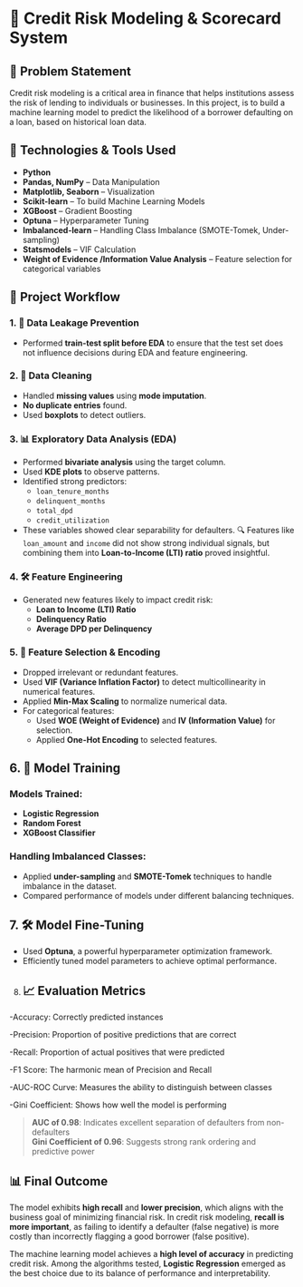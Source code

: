 # 🏦 Credit Risk Modeling & Scorecard System

## 📌 Problem Statement

Credit risk modeling is a critical area in finance that helps institutions assess the risk of lending to individuals or businesses. In this project, is to build a machine learning model to predict the likelihood of a borrower defaulting on a loan, based on historical loan data.

## 🧰 Technologies & Tools Used

- **Python**
- **Pandas, NumPy** – Data Manipulation
- **Matplotlib, Seaborn** – Visualization
- **Scikit-learn** –  To build Machine Learning Models
- **XGBoost** – Gradient Boosting 
- **Optuna** – Hyperparameter Tuning
- **Imbalanced-learn** – Handling Class Imbalance (SMOTE-Tomek, Under-sampling)
- **Statsmodels** – VIF Calculation
- **Weight of Evidence /Information Value  Analysis** – Feature selection for categorical variables

## 🧪 Project Workflow

### 1. 🧼 Data Leakage Prevention
- Performed **train-test split before EDA** to ensure that the test set does not influence decisions during EDA and feature engineering.

### 2. 🧹 Data Cleaning
- Handled **missing values** using **mode imputation**.
- **No duplicate entries** found.
- Used **boxplots** to detect outliers.

### 3. 📊 Exploratory Data Analysis (EDA)
- Performed **bivariate analysis** using the target column.
- Used **KDE plots** to observe patterns.
- Identified strong predictors:
  - `loan_tenure_months`
  - `delinquent_months`
  - `total_dpd`
  - `credit_utilization`
- These variables showed clear separability for defaulters.
🔍 Features like `loan_amount` and `income` did not show strong individual signals, but combining them into **Loan-to-Income (LTI) ratio** proved insightful.

### 4. 🛠️ Feature Engineering
- Generated new features likely to impact credit risk:
  - **Loan to Income (LTI) Ratio**
  - **Delinquency Ratio**
  - **Average DPD per Delinquency**

### 5. 🎯 Feature Selection & Encoding
- Dropped irrelevant or redundant features.
- Used **VIF (Variance Inflation Factor)** to detect multicollinearity in numerical features.
- Applied **Min-Max Scaling** to normalize numerical data.
- For categorical features:
  - Used **WOE (Weight of Evidence)** and **IV (Information Value)** for selection.
  - Applied **One-Hot Encoding** to selected features.
 
## 6. 🤖 Model Training

### Models Trained:
- **Logistic Regression**
- **Random Forest**
- **XGBoost Classifier**

### Handling Imbalanced Classes:
- Applied **under-sampling** and **SMOTE-Tomek** techniques to handle imbalance in the dataset.
- Compared performance of models under different balancing techniques.


## 7. 🛠️ Model Fine-Tuning

- Used **Optuna**, a powerful hyperparameter optimization framework.
- Efficiently tuned model parameters to achieve optimal performance.

8. ## 📈 Evaluation Metrics

-Accuracy: Correctly predicted instances

-Precision: Proportion of positive predictions that are correct

-Recall: Proportion of actual positives that were predicted

-F1 Score: The harmonic mean of Precision and Recall

-AUC-ROC Curve: Measures the ability to distinguish between classes

-Gini Coefficient: Shows how well the model is performing 

> **AUC of 0.98**: Indicates excellent separation of defaulters from non-defaulters  
> **Gini Coefficient of 0.96**: Suggests strong rank ordering and predictive power

## 📊 Final Outcome
The model exhibits **high recall** and **lower precision**, which aligns with the business goal of minimizing financial risk. In credit risk modeling, **recall is more important**, as failing to identify a defaulter (false negative) is more costly than incorrectly flagging a good borrower (false positive).

The machine learning model achieves a **high level of accuracy**  in predicting credit risk. Among the algorithms tested, **Logistic Regression** emerged as the best choice due to its balance of performance and interpretability.

